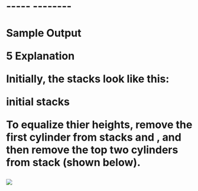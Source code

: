 <h1 Sample Input</h1>

<h1 STDIN       Function</h1>
-----       --------
<h1 5 3 4       h1[] size n1 = 5, h2[] size n2 = 3, h3[] size n3 = 4 </h1> 
<h1 3 2 1 1 1   h1 = [3, 2, 1, 1, 1]</h1>
<h1 4 3 2       h2 = [4, 3, 2]</h1>
<h1 1 1 4 1     h3 = [1, 1, 4, 1]<h1>
Sample Output

5
Explanation

Initially, the stacks look like this:

initial stacks

To equalize thier heights, remove the first cylinder from stacks  and , and then remove the top two cylinders from stack  (shown below).</h1>
<img src = "https://s3.amazonaws.com/hr-challenge-images/21404/1465645312-e48f85c176-piles2.png">

